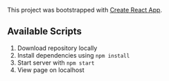 This project was bootstrapped with [Create React App](https://github.com/facebook/create-react-app).

## Available Scripts

1. Download repository locally
2. Install dependencies using `npm install`
3. Start server with `npm start`
4. View page on localhost